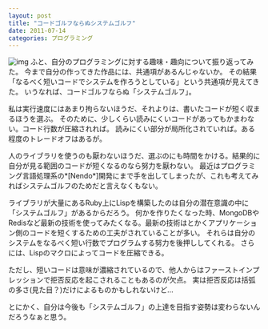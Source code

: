 ```yaml
---
layout: post
title: "コードゴルフならぬシステムゴルフ"
date: 2011-07-14
categories: プログラミング
---
```

 ![img](http://mrg.bz/XuB7HT)
ふと、自分のプログラミングに対する趣味・趣向について振り返ってみた。
今まで自分の作ってきた作品には、共通項があるんじゃないか。
その結果「なるべく短いコードでシステムを作ろうとしている」という共通項が見えてきた。
いうなれば、コードゴルフならぬ「システムゴルフ」。

私は実行速度にはあまり拘らないほうだ、それよりは、書いたコードが短く収まるほうを選ぶ。
そのために、少しくらい読みにくいコードがあってもかまわない。コード行数が圧縮されれば。
読みにくい部分が局所化されていれば。ある程度のトレードオフはあるが。

人のライブラリを使うのも厭わないほうだ、選ぶのにも時間をかける。結果的に自分が見る範囲のコードが短くなるのなら努力を厭わない。
最近はプログラミング言語処理系の*[Nendo*]開発にまで手を出してしまったが、これも考えてみればシステムゴルフのためだと言えなくもない。

ライブラリが大量にあるRuby上にLispを構築したのは自分の潜在意識の中に「システムゴルフ」があるからだろう。
何かを作りたくなった時、MongoDBやRedisなど最新の技術を使ってみたくなる。最新の技術はとかくアプリケーション側のコードを短くするための工夫がされていることが多い。
それらは自分のシステムをなるべく短い行数でプログラムする努力を後押ししてくれる。
さらには、Lispのマクロによってコードを圧縮できる。

ただし、短いコードは意味が濃縮されているので、他人からはファーストインプレッションで拒否反応を起こされることもあるのが欠点。
実は拒否反応は括弧の多さ(見た目？)だけによるものかもしれないけど…

とにかく、自分は今後も「システムゴルフ」の上達を目指す姿勢は変わらないんだろうなぁと思う。
